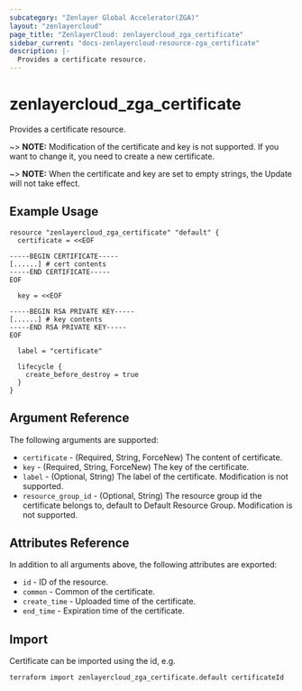 ```yaml
---
subcategory: "Zenlayer Global Accelerator(ZGA)"
layout: "zenlayercloud"
page_title: "ZenlayerCloud: zenlayercloud_zga_certificate"
sidebar_current: "docs-zenlayercloud-resource-zga_certificate"
description: |-
  Provides a certificate resource.
---
```


# zenlayercloud_zga_certificate

Provides a certificate resource.

~> **NOTE:** Modification of the certificate and key is not supported. If you want to change it, you need to create a new certificate.

~> **NOTE:** When the certificate and key are set to empty strings, the Update will not take effect.

## Example Usage

```hcl
resource "zenlayercloud_zga_certificate" "default" {
  certificate = <<EOF

-----BEGIN CERTIFICATE-----
[......] # cert contents
-----END CERTIFICATE-----
EOF

  key = <<EOF

-----BEGIN RSA PRIVATE KEY-----
[......] # key contents
-----END RSA PRIVATE KEY-----
EOF

  label = "certificate"

  lifecycle {
    create_before_destroy = true
  }
}
```

## Argument Reference

The following arguments are supported:

* `certificate` - (Required, String, ForceNew) The content of certificate.
* `key` - (Required, String, ForceNew) The key of the certificate.
* `label` - (Optional, String) The label of the certificate. Modification is not supported.
* `resource_group_id` - (Optional, String) The resource group id the certificate belongs to, default to Default Resource Group. Modification is not supported.

## Attributes Reference

In addition to all arguments above, the following attributes are exported:

* `id` - ID of the resource.
* `common` - Common of the certificate.
* `create_time` - Uploaded time of the certificate.
* `end_time` - Expiration time of the certificate.


## Import

Certificate can be imported using the id, e.g.

```
terraform import zenlayercloud_zga_certificate.default certificateId
```

